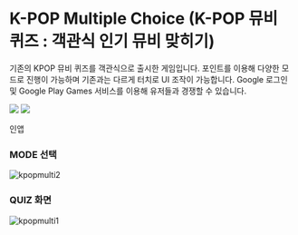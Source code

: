 # **K-POP Multiple Choice (K-POP 뮤비 퀴즈 : 객관식 인기 뮤비 맞히기)**

기존의 KPOP 뮤비 퀴즈를 객관식으로 출시한 게임입니다. 포인트를 이용해 다양한 모드로 진행이 가능하며 기존과는 다르게 터치로 UI 조작이 가능합니다. Google 로그인 및 Google Play Games 서비스를 이용해 유저들과 경쟁할 수 있습니다.

<img src="https://img.shields.io/badge/Android-3DDC84?style=for-the-badge&logo=Android&logoColor=green"> <img src="https://img.shields.io/badge/AndroidStudio-3DDC84?style=for-the-badge&logo=Android Studio&logoColor=green">

인앱


### MODE 선택
![kpopmulti2](https://user-images.githubusercontent.com/43633076/172318765-5471eb2f-9564-418e-a767-5320c4c91f58.png)

### QUIZ 화면
![kpopmulti1](https://user-images.githubusercontent.com/43633076/172318505-5f85d83c-e2b0-401b-bcd1-b592b580753c.png)

